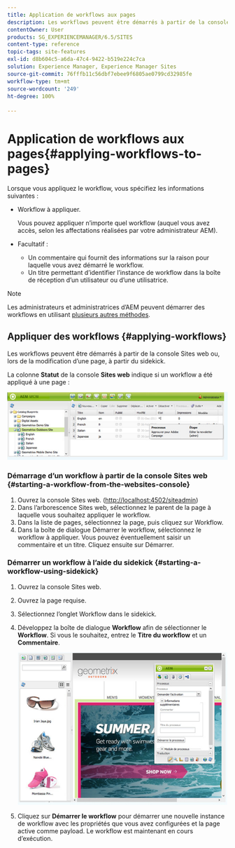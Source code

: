```yaml
---
title: Application de workflows aux pages
description: Les workflows peuvent être démarrés à partir de la console Sites web ou, lors de la modification d’une page, à partir du sidekick.
contentOwner: User
products: SG_EXPERIENCEMANAGER/6.5/SITES
content-type: reference
topic-tags: site-features
exl-id: d8b604c5-a6da-47c4-9422-b519e224c7ca
solution: Experience Manager, Experience Manager Sites
source-git-commit: 76fffb11c56dbf7ebee9f6805ae0799cd32985fe
workflow-type: tm+mt
source-wordcount: '249'
ht-degree: 100%

---
```


# Application de workflows aux pages{#applying-workflows-to-pages}

Lorsque vous appliquez le workflow, vous spécifiez les informations suivantes :

* Workflow à appliquer.

  Vous pouvez appliquer n’importe quel workflow (auquel vous avez accès, selon les affectations réalisées par votre administrateur AEM).
* Facultatif :

   * Un commentaire qui fournit des informations sur la raison pour laquelle vous avez démarré le workflow.
   * Un titre permettant d’identifier l’instance de workflow dans la boîte de réception d’un utilisateur ou d’une utilisatrice.

>[!NOTE]
>
>Les administrateurs et administratrices d’AEM peuvent démarrer des workflows en utilisant [plusieurs autres méthodes](/help/sites-administering/workflows-starting.md).

## Appliquer des workflows {#applying-workflows}

Les workflows peuvent être démarrés à partir de la console Sites web ou, lors de la modification d’une page, à partir du sidekick.

La colonne **Statut** de la console **Sites web** indique si un workflow a été appliqué à une page :

![WorkflowStatus](assets/workflowstatus.png)

### Démarrage d’un workflow à partir de la console Sites web {#starting-a-workflow-from-the-websites-console}

1. Ouvrez la console Sites web. ([http://localhost:4502/siteadmin](http://localhost:4502/siteadmin))
1. Dans l’arborescence Sites web, sélectionnez le parent de la page à laquelle vous souhaitez appliquer le workflow.
1. Dans la liste de pages, sélectionnez la page, puis cliquez sur Workflow.
1. Dans la boîte de dialogue Démarrer le workflow, sélectionnez le workflow à appliquer. Vous pouvez éventuellement saisir un commentaire et un titre. Cliquez ensuite sur Démarrer.

### Démarrer un workflow à l’aide du sidekick {#starting-a-workflow-using-sidekick}

1. Ouvrez la console Sites web.
1. Ouvrez la page requise.
1. Sélectionnez l’onglet Workflow dans le sidekick.
1. Développez la boîte de dialogue **Workflow** afin de sélectionner le **Workflow**. Si vous le souhaitez, entrez le **Titre du workflow** et un **Commentaire**.

   ![workflowstartsidekick](assets/workflowstartsidekick.png)

1. Cliquez sur **Démarrer le workflow** pour démarrer une nouvelle instance de workflow avec les propriétés que vous avez configurées et la page active comme payload. Le workflow est maintenant en cours d’exécution.
